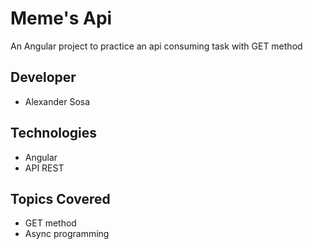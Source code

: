 # Meme's Api 
An Angular project to practice an api consuming task with GET method

## Developer
- Alexander Sosa

## Technologies
- Angular
- API REST

## Topics Covered
- GET method
- Async programming
